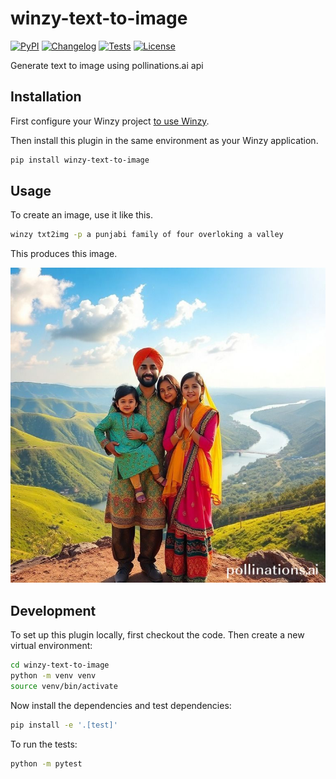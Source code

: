 # winzy-text-to-image

[![PyPI](https://img.shields.io/pypi/v/winzy-text-to-image.svg)](https://pypi.org/project/winzy-text-to-image/)
[![Changelog](https://img.shields.io/github/v/release/sukhbinder/winzy-text-to-image?include_prereleases&label=changelog)](https://github.com/sukhbinder/winzy-text-to-image/releases)
[![Tests](https://github.com/sukhbinder/winzy-text-to-image/workflows/Test/badge.svg)](https://github.com/sukhbinder/winzy-text-to-image/actions?query=workflow%3ATest)
[![License](https://img.shields.io/badge/license-Apache%202.0-blue.svg)](https://github.com/sukhbinder/winzy-text-to-image/blob/main/LICENSE)

Generate text to image using pollinations.ai api

## Installation

First configure your Winzy project [to use Winzy](https://github.com/sukhbinder/winzy).

Then install this plugin in the same environment as your Winzy application.
```bash
pip install winzy-text-to-image
```
## Usage

To create an image, use it like this.

```bash
winzy txt2img -p a punjabi family of four overloking a valley 
```
This produces this image.

![Punjabi Family](punjabi-family.jpg)


## Development

To set up this plugin locally, first checkout the code. Then create a new virtual environment:
```bash
cd winzy-text-to-image
python -m venv venv
source venv/bin/activate
```
Now install the dependencies and test dependencies:
```bash
pip install -e '.[test]'
```
To run the tests:
```bash
python -m pytest
```
